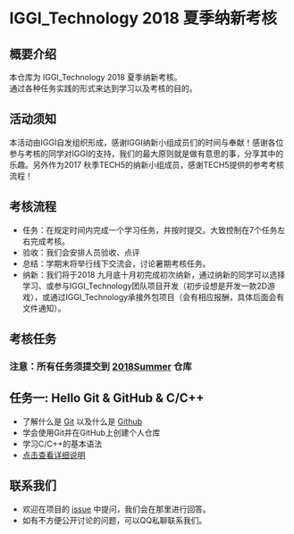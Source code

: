 # IGGI_Technology 2018 夏季纳新考核

## 概要介绍

本仓库为 IGGI_Technology 2018 夏季纳新考核。  
通过各种任务实践的形式来达到学习以及考核的目的。

## 活动须知

本活动由IGGI自发组织形成，感谢IGGI纳新小组成员们的时间与奉献！感谢各位参与考核的同学对IGGI的支持，我们的最大原则就是做有意思的事，分享其中的乐趣。另外作为2017 秋季TECH5的纳新小组成员，感谢TECH5提供的参考考核流程！

## 考核流程

- 任务：在规定时间内完成一个学习任务，并按时提交。大致控制在7个任务左右完成考核。
- 验收：我们会安排人员验收、点评
- 总结：学期末将举行线下交流会，讨论暑期考核任务。
- 纳新：我们将于2018 九月底十月初完成初次纳新，通过纳新的同学可以选择学习、或参与IGGI_Technology团队项目开发（初步设想是开发一款2D游戏），或通过IGGI_Technology承接外包项目（会有相应报酬，具体后面会有文件通知）。

## 考核任务

### 注意：所有任务须提交到 [2018Summer](https://github.com/IGGITechnology/2018Summer) 仓库

## 任务一: Hello Git & GitHub & C/C++
- 了解什么是 [Git](https://git-scm.com/) 以及什么是 [Github](github.com (http://github.com/))
- 学会使用Git并在GitHub上创建个人仓库
- 学习C/C++的基本语法
- [点击查看详细说明](task1)

## 联系我们

- 欢迎在项目的 [issue](https://github.com/IGGITechnology/2018Summer/issues) 中提问，我们会在那里进行回答。
- 如有不方便公开讨论的问题，可以QQ私聊联系我们。
